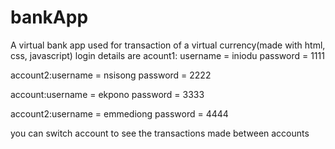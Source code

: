 # bankApp

A virtual bank app used for transaction of a virtual currency(made with html, css, javascript)
login details are 
acount1: username = iniodu
         password = 1111
         
account2:username = nsisong
         password = 2222 
        
account:username = ekpono
         password = 3333 
         
account2:username = emmediong
         password = 4444 
         
 you can switch account to see the transactions made between accounts
